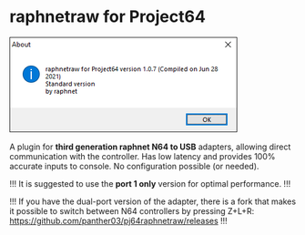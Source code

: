 # raphnetraw for Project64

![](./img/raphnetraw.png)

A plugin for **third generation raphnet N64 to USB** adapters, allowing direct communication with the controller. Has low latency and provides 100% accurate inputs to console. No configuration possible (or needed).

!!!
It is suggested to use the **port 1 only** version for optimal performance.
!!!

!!!
If you have the dual-port version of the adapter, there is a fork that makes it possible to switch between N64 controllers by pressing Z+L+R: https://github.com/panther03/pj64raphnetraw/releases 
!!!
